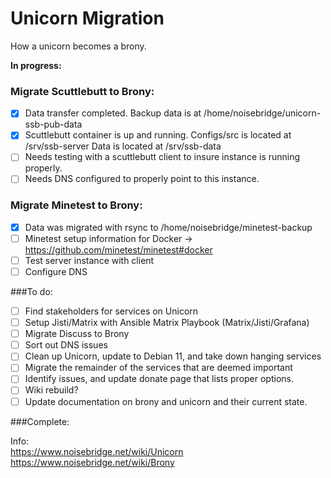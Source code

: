 # Unicorn Migration
How a unicorn becomes a brony.  

<b>In progress:</b>

### Migrate Scuttlebutt to Brony:

- [x] Data transfer completed.  Backup data is at /home/noisebridge/unicorn-ssb-pub-data
- [x] Scuttlebutt container is up and running.  Configs/src is located at /srv/ssb-server Data is located at /srv/ssb-data
- [ ] Needs testing with a scuttlebutt client to insure instance is running properly.
- [ ] Needs DNS configured to properly point to this instance.

### Migrate Minetest to Brony:

- [x] Data was migrated with rsync to /home/noisebridge/minetest-backup
- [ ] Minetest setup information for Docker -> https://github.com/minetest/minetest#docker
- [ ] Test server instance with client
- [ ] Configure DNS

###To do:

- [ ] Find stakeholders for services on Unicorn
- [ ] Setup Jisti/Matrix with Ansible Matrix Playbook (Matrix/Jisti/Grafana)
- [ ] Migrate Discuss to Brony
- [ ] Sort out DNS issues
- [ ] Clean up Unicorn, update to Debian 11, and take down hanging services
- [ ] Migrate the remainder of the services that are deemed important
- [ ] Identify issues, and update donate page that lists proper options.
- [ ] Wiki rebuild?
- [ ] Update documentation on brony and unicorn and their current state.
  
###Complete:




Info:  
https://www.noisebridge.net/wiki/Unicorn  
https://www.noisebridge.net/wiki/Brony  
